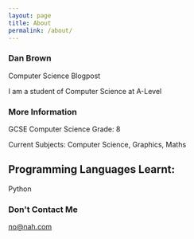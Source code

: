 ```yaml
---
layout: page
title: About
permalink: /about/
---
```


### Dan Brown
Computer Science Blogpost


I am a student of Computer Science at A-Level

### More Information

GCSE Computer Science Grade: 8

Current Subjects: Computer Science, Graphics, Maths

## Programming Languages Learnt:
Python

### Don't Contact Me

[no@nah.com](mailto:nope@nuhuh.com)

